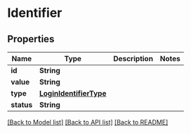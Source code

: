 # Identifier

## Properties
Name | Type | Description | Notes
------------ | ------------- | ------------- | -------------
**id** | **String** |  | 
**value** | **String** |  | 
**type** | [**LoginIdentifierType**](LoginIdentifierType.md) |  | 
**status** | **String** |  | 

[[Back to Model list]](../README.md#documentation-for-models) [[Back to API list]](../README.md#documentation-for-api-endpoints) [[Back to README]](../README.md)


